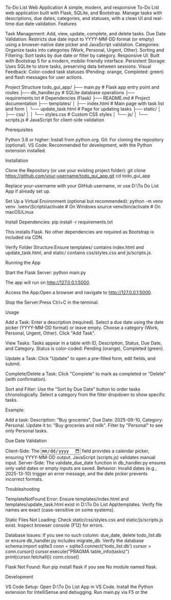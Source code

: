 To-Do List Web Application
A simple, modern, and responsive To-Do List web application built with Flask, SQLite, and Bootstrap. Manage tasks with descriptions, due dates, categories, and statuses, with a clean UI and real-time due date validation.
Features

Task Management: Add, view, update, complete, and delete tasks.
Due Date Validation: Restricts due date input to YYYY-MM-DD format (or empty) using a browser-native date picker and JavaScript validation.
Categories: Organize tasks into categories (Work, Personal, Urgent, Other).
Sorting and Filtering: Sort tasks by due date or filter by category.
Responsive UI: Built with Bootstrap 5 for a modern, mobile-friendly interface.
Persistent Storage: Uses SQLite to store tasks, preserving data between sessions.
Visual Feedback: Color-coded task statuses (Pending: orange, Completed: green) and flash messages for user actions.

Project Structure
todo_gui_app/
├── main.py              # Flask app entry point and routes
├── db_handler.py        # SQLite database operations
├── requirements.txt     # Dependencies (Flask)
├── README.md            # Project documentation
├── templates/
│   ├── index.html       # Main page with task list and form
│   └── update_task.html # Page for updating tasks
├── static/
│   ├── css/
│   │   └── styles.css   # Custom CSS styles
│   └── js/
│       └── scripts.js   # JavaScript for client-side validation

Prerequisites

Python 3.8 or higher: Install from python.org.
Git: For cloning the repository (optional).
VS Code: Recommended for development, with the Python extension installed.

Installation

Clone the Repository (or use your existing project folder):
git clone https://github.com/your-username/todo_gui_app.git
cd todo_gui_app

Replace your-username with your GitHub username, or use D:\To Do List App if already set up.

Set Up a Virtual Environment (optional but recommended):
python -m venv venv
.\venv\Scripts\activate  # On Windows
source venv/bin/activate  # On macOS/Linux


Install Dependencies:
pip install -r requirements.txt

This installs Flask. No other dependencies are required as Bootstrap is included via CDN.

Verify Folder Structure:Ensure templates/ contains index.html and update_task.html, and static/ contains css/styles.css and js/scripts.js.


Running the App

Start the Flask Server:
python main.py

The app will run on http://127.0.0.1:5000.

Access the App:Open a browser and navigate to http://127.0.0.1:5000.

Stop the Server:Press Ctrl+C in the terminal.


Usage

Add a Task:
Enter a description (required).
Select a due date using the date picker (YYYY-MM-DD format) or leave empty.
Choose a category (Work, Personal, Urgent, Other).
Click "Add Task".


View Tasks:
Tasks appear in a table with ID, Description, Status, Due Date, and Category.
Status is color-coded: Pending (orange), Completed (green).


Update a Task:
Click "Update" to open a pre-filled form, edit fields, and submit.


Complete/Delete a Task:
Click "Complete" to mark as completed or "Delete" (with confirmation).


Sort and Filter:
Use the "Sort by Due Date" button to order tasks chronologically.
Select a category from the filter dropdown to show specific tasks.



Example:

Add a task: Description: "Buy groceries", Due Date: 2025-09-10, Category: Personal.
Update it to: "Buy groceries and milk".
Filter by "Personal" to see only Personal tasks.

Due Date Validation

Client-Side: The <input type="date"> field provides a calendar picker, ensuring YYYY-MM-DD output. JavaScript (scripts.js) validates manual input.
Server-Side: The validate_due_date function in db_handler.py ensures only valid dates or empty inputs are saved.
Behavior: Invalid dates (e.g., 2025-13-10) trigger an error message, and the date picker prevents incorrect formats.

Troubleshooting

TemplateNotFound Error:
Ensure templates/index.html and templates/update_task.html exist in D:\To Do List App\templates.
Verify file names are exact (case-sensitive on some systems).


Static Files Not Loading:
Check static/css/styles.css and static/js/scripts.js exist.
Inspect browser console (F12) for errors.


Database Issues:
If you see no such column: due_date, delete todo_list.db or ensure db_handler.py includes migrate_db.
Verify the database schema:import sqlite3
conn = sqlite3.connect('todo_list.db')
cursor = conn.cursor()
cursor.execute("PRAGMA table_info(tasks)")
print(cursor.fetchall())
conn.close()




Flask Not Found:
Run pip install flask if you see No module named flask.



Development

VS Code Setup:
Open D:\To Do List App in VS Code.
Install the Python extension for IntelliSense and debugging.
Run main.py via F5 or the


